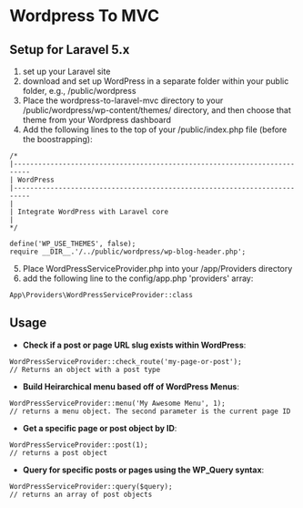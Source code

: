 # Wordpress To  MVC

## Setup for Laravel 5.x
1. set up your Laravel site
2. download and set up WordPress in a separate folder within your public folder, e.g., /public/wordpress
3. Place the wordpress-to-laravel-mvc directory to your /public/wordpress/wp-content/themes/ directory, and then choose that theme from your Wordpress dashboard
4. Add the following lines to the top of your /public/index.php file (before the boostrapping):
```
/*
|--------------------------------------------------------------------------
| WordPress
|--------------------------------------------------------------------------
|
| Integrate WordPress with Laravel core
|
*/

define('WP_USE_THEMES', false);
require __DIR__.'/../public/wordpress/wp-blog-header.php';
```
5. Place WordPressServiceProvider.php into your /app/Providers directory
6. add the following line to the config/app.php 'providers' array: 
```
App\Providers\WordPressServiceProvider::class
```


## Usage

* **Check if a post or page URL slug exists within WordPress**:
```
WordPressServiceProvider::check_route('my-page-or-post');
// Returns an object with a post type
```
* **Build Heirarchical menu based off of WordPress Menus**:
```
WordPressServiceProvider::menu('My Awesome Menu', 1);
// returns a menu object. The second parameter is the current page ID
```
* **Get a specific page or post object by ID**:
```
WordPressServiceProvider::post(1);
// returns a post object
```
* **Query for specific posts or pages using the WP_Query syntax**:
```
WordPressServiceProvider::query($query);
// returns an array of post objects
```
